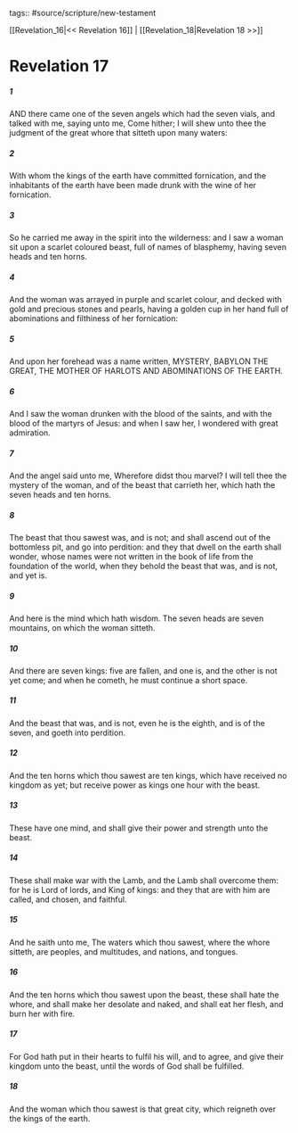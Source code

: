 tags:: #source/scripture/new-testament

[[Revelation_16|<< Revelation 16]] | [[Revelation_18|Revelation 18 >>]]

# Revelation 17

##### 1

AND there came one of the seven angels which had the seven vials, and talked with me, saying unto me, Come hither; I will shew unto thee the judgment of the great whore that sitteth upon many waters:

##### 2

With whom the kings of the earth have committed fornication, and the inhabitants of the earth have been made drunk with the wine of her fornication.

##### 3

So he carried me away in the spirit into the wilderness: and I saw a woman sit upon a scarlet coloured beast, full of names of blasphemy, having seven heads and ten horns.

##### 4

And the woman was arrayed in purple and scarlet colour, and decked with gold and precious stones and pearls, having a golden cup in her hand full of abominations and filthiness of her fornication:

##### 5

And upon her forehead was a name written, MYSTERY, BABYLON THE GREAT, THE MOTHER OF HARLOTS AND ABOMINATIONS OF THE EARTH.

##### 6

And I saw the woman drunken with the blood of the saints, and with the blood of the martyrs of Jesus: and when I saw her, I wondered with great admiration.

##### 7

And the angel said unto me, Wherefore didst thou marvel? I will tell thee the mystery of the woman, and of the beast that carrieth her, which hath the seven heads and ten horns.

##### 8

The beast that thou sawest was, and is not; and shall ascend out of the bottomless pit, and go into perdition: and they that dwell on the earth shall wonder, whose names were not written in the book of life from the foundation of the world, when they behold the beast that was, and is not, and yet is.

##### 9

And here is the mind which hath wisdom. The seven heads are seven mountains, on which the woman sitteth.

##### 10

And there are seven kings: five are fallen, and one is, and the other is not yet come; and when he cometh, he must continue a short space.

##### 11

And the beast that was, and is not, even he is the eighth, and is of the seven, and goeth into perdition.

##### 12

And the ten horns which thou sawest are ten kings, which have received no kingdom as yet; but receive power as kings one hour with the beast.

##### 13

These have one mind, and shall give their power and strength unto the beast.

##### 14

These shall make war with the Lamb, and the Lamb shall overcome them: for he is Lord of lords, and King of kings: and they that are with him are called, and chosen, and faithful.

##### 15

And he saith unto me, The waters which thou sawest, where the whore sitteth, are peoples, and multitudes, and nations, and tongues.

##### 16

And the ten horns which thou sawest upon the beast, these shall hate the whore, and shall make her desolate and naked, and shall eat her flesh, and burn her with fire.

##### 17

For God hath put in their hearts to fulfil his will, and to agree, and give their kingdom unto the beast, until the words of God shall be fulfilled.

##### 18

And the woman which thou sawest is that great city, which reigneth over the kings of the earth.
